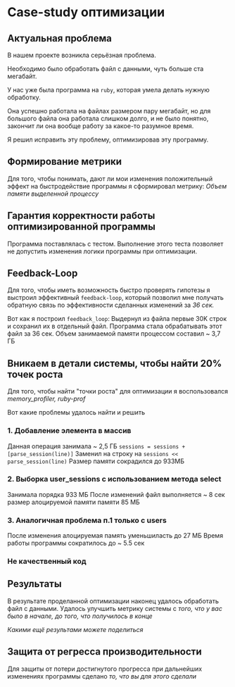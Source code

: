 # Case-study оптимизации

## Актуальная проблема
В нашем проекте возникла серьёзная проблема.

Необходимо было обработать файл с данными, чуть больше ста мегабайт.

У нас уже была программа на `ruby`, которая умела делать нужную обработку.

Она успешно работала на файлах размером пару мегабайт, но для большого файла она работала слишком долго, и не было понятно, закончит ли она вообще работу за какое-то разумное время.

Я решил исправить эту проблему, оптимизировав эту программу.

## Формирование метрики
Для того, чтобы понимать, дают ли мои изменения положительный эффект на быстродействие программы я сформировал метрику: *Объем памяти выделенной процессу*

## Гарантия корректности работы оптимизированной программы
Программа поставлялась с тестом. Выполнение этого теста позволяет не допустить изменения логики программы при оптимизации.

## Feedback-Loop
Для того, чтобы иметь возможность быстро проверять гипотезы я выстроил эффективный `feedback-loop`, который позволил мне получать обратную связь по эффективности сделанных изменений за *36 сек.*

Вот как я построил `feedback_loop`:
Выдернул из файла первые 30K строк и сохранил их в отдельный файл.
Программа стала обрабатывать этот файл за 36 сек.
Объем занимаемой памяти процессом составил ~ 3,7 ГБ

## Вникаем в детали системы, чтобы найти 20% точек роста
Для того, чтобы найти "точки роста" для оптимизации я воспользовался *memory_profiler, ruby-prof*

Вот какие проблемы удалось найти и решить

### 1. Добавление элемента в массив
Данная операция занимала ~ 2,5 ГБ
`sessions = sessions + [parse_session(line)]`
Заменил на строку на `sessions << parse_session(line)`
Размер памяти сокрадился до 933МБ

### 2. Выборка user_sessions c использованием метода select
Занимала порядка 933 МБ
После изменений файл выполняется ~ 8 сек
размер алоцируемой памяти памяти 85 МБ

### 3. Аналогичная проблема п.1 только с users
После изменения алоцируемая память уменьшиласть до 27 МБ
Время работы программы сократилось до ~ 5.5 сек


### Не качественный код


## Результаты
В результате проделанной оптимизации наконец удалось обработать файл с данными.
Удалось улучшить метрику системы с *того, что у вас было в начале, до того, что получилось в конце*

*Какими ещё результами можете поделиться*

## Защита от регресса производительности
Для защиты от потери достигнутого прогресса при дальнейших изменениях программы сделано *то, что вы для этого сделали*

